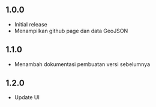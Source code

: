 ## 1.0.0

* Initial release
* Menampilkan github page dan data GeoJSON

## 1.1.0

* Menambah dokumentasi pembuatan versi sebelumnya

## 1.2.0

* Update UI 